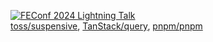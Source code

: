 [![FEConf 2024 Lightning Talk](https://img.shields.io/badge/FEConf%202024%20Lightning%20Talk-%EC%98%A4%ED%94%88%EC%86%8C%EC%8A%A4%20%EA%B8%B0%EC%97%AC%2C%20%EC%96%B4%EB%A0%B5%EC%A7%80%20%EC%95%8A%EC%95%84%EC%9A%94!-8A2BE2?style=social&labelColor=8A2BE2)](https://drive.google.com/file/d/1qcXOaFodRQBR9pa_nBcdIeKVdEZACQNx/view)  
[toss/suspensive](https://github.com/toss/suspensive/issues?q=involves%3Agwansikk),
[TanStack/query](https://github.com/TanStack/query/issues?q=involves%3Agwansikk),
[pnpm/pnpm](https://github.com/pnpm/pnpm/issues?q=involves%3Agwansikk)
